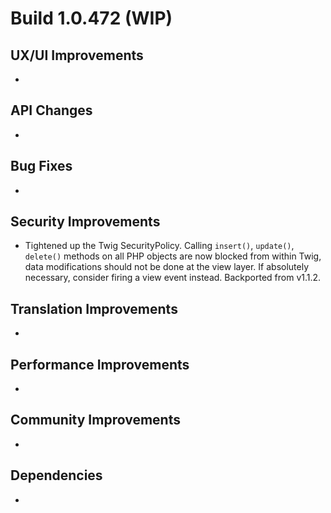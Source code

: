 # Build 1.0.472 (WIP)

## UX/UI Improvements
-

## API Changes
-

## Bug Fixes
-

## Security Improvements
- Tightened up the Twig SecurityPolicy. Calling `insert()`, `update()`, `delete()` methods on all PHP objects are now blocked from within Twig, data modifications should not be done at the view layer. If absolutely necessary, consider firing a view event instead. Backported from v1.1.2.

## Translation Improvements
-

## Performance Improvements
-

## Community Improvements
-

## Dependencies
-